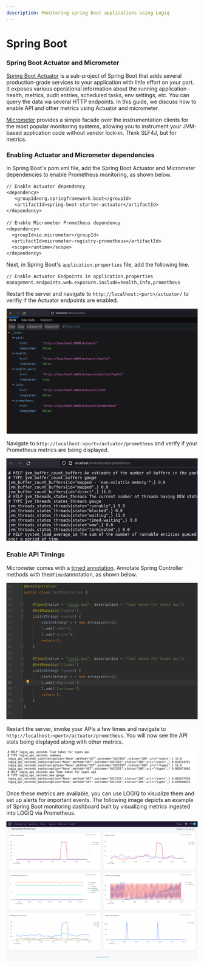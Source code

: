 ```yaml
---
description: Monitoring spring boot applications using Logiq
---
```


# Spring Boot

### Spring Boot Actuator and Micrometer

[Spring Boot Actuator](https://docs.spring.io/spring-boot/docs/current/reference/htmlsingle/#production-ready) is a sub-project of Spring Boot that adds several production-grade services to your application with little effort on your part. It exposes various operational information about the running application - health, metrics, audit entries, scheduled tasks, env settings, etc. You can query the data via several HTTP endpoints. In this guide, we discuss how to enable API and other metrics using Actuator and micrometer.&#x20;

[Micrometer](https://micrometer.io) provides a simple facade over the instrumentation clients for the most popular monitoring systems, allowing you to instrument your JVM-based application code without vendor lock-in. Think SLF4J, but for metrics.

### Enabling Actuator and Micrometer dependencies

In Spring Boot's pom.xml file, add the Spring Boot Actuator and Micrometer dependencies to enable Prometheus monitoring, as shown below.&#x20;

```
// Enable Actuator dependency
<dependency>
   <groupId>org.springframework.boot</groupId>
   <artifactId>spring-boot-starter-actuator</artifactId>
</dependency>

// Enable Micrometer Prometheus dependency
<dependency>
  <groupId>io.micrometer</groupId>
  <artifactId>micrometer-registry-prometheus</artifactId>
  <scope>runtime</scope>
</dependency>
```

Next, in Spring Boot's `application.properties` file, add the following line.&#x20;

```
// Enable Actuator Endpoints in application.properties
management.endpoints.web.exposure.include=health,info,prometheus
```

Restart the server and navigate to `http://localhost:<port>/actuator/` to verifiy if the Actuator endpoints are enabled.&#x20;

![Actuator Endpoints](<../../.gitbook/assets/image (16) (1) (1) (1).png>)

Navigate to `http://localhost:<port>/actuator/prometheus` and verify if your Prometheus metrics are being displayed.

![](<../../.gitbook/assets/image (12) (1) (1) (1).png>)

### Enable API Timings

Micrometer comes with a [timed annotation](https://micrometer.io/docs/concepts#\_the\_timed\_annotation). Annotate Spring Controller methods with the`@Timed`annotation, as shown below.&#x20;

![](<../../.gitbook/assets/image (13) (1) (1).png>)

Restart the server, invoke your APIs a few times and navigate to `http://localhost:<port>/actuator/prometheus`. You will now see the API stats being displayed along with other metrics.&#x20;

![](<../../.gitbook/assets/image (14) (1) (1) (1).png>)

Once these metrics are available, you can use LOGIQ to visualize them and set up alerts for important events. The following image depicts an example of Spring Boot monitoring dashboard built by visualizing metrics ingested into LOGIQ via Prometheus.&#x20;

![Logiq Spring Boot Monitoring Dashboard](<../../.gitbook/assets/image (17) (1) (1) (1) (1).png>)

